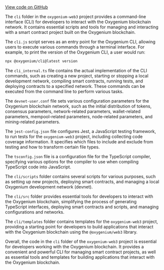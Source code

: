[View code on GitHub](https://github.com/oxygenium/oxygenium-web3/.autodoc/docs/json/packages/cli)

The `cli` folder in the `oxygenium-web3` project provides a command-line interface (CLI) for developers to interact with the Oxygenium blockchain network. It contains essential scripts and tools for managing and interacting with a smart contract project built on the Oxygenium blockchain.

The `cli.js` script serves as an entry point for the Oxygenium CLI, allowing users to execute various commands through a terminal interface. For example, to print the version of the Oxygenium CLI, a user would run:

```bash
npx @oxygenium/cli@latest version
```

The `cli_internal.ts` file contains the actual implementation of the CLI commands, such as creating a new project, starting or stopping a local development network, compiling smart contracts, running tests, and deploying contracts to a specified network. These commands can be executed from the command line to perform various tasks.

The `devnet-user.conf` file sets various configuration parameters for the Oxygenium blockchain network, such as the initial distribution of tokens, consensus parameters, network-related parameters, wallet-related parameters, mempool-related parameters, node-related parameters, and mining-related parameters.

The `jest-config.json` file configures Jest, a JavaScript testing framework, to run tests for the `oxygenium-web3` project, including collecting code coverage information. It specifies which files to include and exclude from testing and how to transform certain file types.

The `tsconfig.json` file is a configuration file for the TypeScript compiler, specifying various options for the compiler to use when compiling TypeScript code into JavaScript.

The `cli/scripts` folder contains several scripts for various purposes, such as setting up new projects, deploying smart contracts, and managing a local Oxygenium development network (devnet).

The `cli/src` folder provides essential tools for developers to interact with the Oxygenium blockchain, simplifying the process of generating TypeScript interfaces, deploying smart contracts and scripts, and managing configurations and networks.

The `cli/templates` folder contains templates for the `oxygenium-web3` project, providing a starting point for developers to build applications that interact with the Oxygenium blockchain using the `@oxygenium/web3` library.

Overall, the code in the `cli` folder of the `oxygenium-web3` project is essential for developers working with the Oxygenium blockchain. It provides a convenient and powerful CLI for managing smart contract projects, as well as essential tools and templates for building applications that interact with the Oxygenium blockchain.
